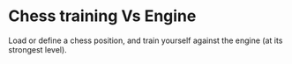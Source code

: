 # Chess training Vs Engine

Load or define a chess position, and train yourself against the engine (at its strongest level).
